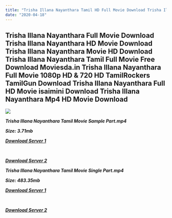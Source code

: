 ```yaml
---
title: "Trisha Illana Nayanthara Tamil HD Full Movie Download Trisha Illana Nayanthara Tamil HD Movie Download"
date: "2020-04-18"
---
```


## Trisha Illana Nayanthara Full Movie Download Trisha Illana Nayanthara HD Movie Download Trisha Illana Nayanthara Movie HD Download Trisha Illana Nayanthara Tamil Full Movie Free Download Moviesda.in Trisha Illana Nayanthara Full Movie 1080p HD & 720 HD TamilRockers TamilGun Download Trisha Illana Nayanthara Full HD Movie isaimini Download Trisha Illana Nayanthara Mp4 HD Movie Download

![](https://images.moviebuff.com/2e65c2f2-69f5-40a2-b5c8-dbf55225aa6a?w=1000)

**_Trisha Illana Nayanthara Tamil Movie Sample Part.mp4_**

**_Size: 3.71mb_**

**_[Download Server 1](http://s20.uptofiles.net//files/Tamil{300377c8a1a3ba2999b4bbe3381b1ea1a812b0b70d21946c68d529294a5c2999}202015{300377c8a1a3ba2999b4bbe3381b1ea1a812b0b70d21946c68d529294a5c2999}20Movies/Trisha{300377c8a1a3ba2999b4bbe3381b1ea1a812b0b70d21946c68d529294a5c2999}20Illana{300377c8a1a3ba2999b4bbe3381b1ea1a812b0b70d21946c68d529294a5c2999}20Nayanthara{300377c8a1a3ba2999b4bbe3381b1ea1a812b0b70d21946c68d529294a5c2999}20(2015)/Trisha{300377c8a1a3ba2999b4bbe3381b1ea1a812b0b70d21946c68d529294a5c2999}20Illana{300377c8a1a3ba2999b4bbe3381b1ea1a812b0b70d21946c68d529294a5c2999}20Nayanthara{300377c8a1a3ba2999b4bbe3381b1ea1a812b0b70d21946c68d529294a5c2999}20(640x360)/Trisha{300377c8a1a3ba2999b4bbe3381b1ea1a812b0b70d21946c68d529294a5c2999}20Illana{300377c8a1a3ba2999b4bbe3381b1ea1a812b0b70d21946c68d529294a5c2999}20Nayanthara{300377c8a1a3ba2999b4bbe3381b1ea1a812b0b70d21946c68d529294a5c2999}20HD{300377c8a1a3ba2999b4bbe3381b1ea1a812b0b70d21946c68d529294a5c2999}20Sample.mp4)_**

**_[  
](http://s20.uptofiles.net//files/Tamil{300377c8a1a3ba2999b4bbe3381b1ea1a812b0b70d21946c68d529294a5c2999}202015{300377c8a1a3ba2999b4bbe3381b1ea1a812b0b70d21946c68d529294a5c2999}20Movies/Trisha{300377c8a1a3ba2999b4bbe3381b1ea1a812b0b70d21946c68d529294a5c2999}20Illana{300377c8a1a3ba2999b4bbe3381b1ea1a812b0b70d21946c68d529294a5c2999}20Nayanthara{300377c8a1a3ba2999b4bbe3381b1ea1a812b0b70d21946c68d529294a5c2999}20(2015)/Trisha{300377c8a1a3ba2999b4bbe3381b1ea1a812b0b70d21946c68d529294a5c2999}20Illana{300377c8a1a3ba2999b4bbe3381b1ea1a812b0b70d21946c68d529294a5c2999}20Nayanthara{300377c8a1a3ba2999b4bbe3381b1ea1a812b0b70d21946c68d529294a5c2999}20(640x360)/Trisha{300377c8a1a3ba2999b4bbe3381b1ea1a812b0b70d21946c68d529294a5c2999}20Illana{300377c8a1a3ba2999b4bbe3381b1ea1a812b0b70d21946c68d529294a5c2999}20Nayanthara{300377c8a1a3ba2999b4bbe3381b1ea1a812b0b70d21946c68d529294a5c2999}20HD{300377c8a1a3ba2999b4bbe3381b1ea1a812b0b70d21946c68d529294a5c2999}20Sample.mp4)_**

**_[Download Server 2](http://s20.uptofiles.net//files/Tamil{300377c8a1a3ba2999b4bbe3381b1ea1a812b0b70d21946c68d529294a5c2999}202015{300377c8a1a3ba2999b4bbe3381b1ea1a812b0b70d21946c68d529294a5c2999}20Movies/Trisha{300377c8a1a3ba2999b4bbe3381b1ea1a812b0b70d21946c68d529294a5c2999}20Illana{300377c8a1a3ba2999b4bbe3381b1ea1a812b0b70d21946c68d529294a5c2999}20Nayanthara{300377c8a1a3ba2999b4bbe3381b1ea1a812b0b70d21946c68d529294a5c2999}20(2015)/Trisha{300377c8a1a3ba2999b4bbe3381b1ea1a812b0b70d21946c68d529294a5c2999}20Illana{300377c8a1a3ba2999b4bbe3381b1ea1a812b0b70d21946c68d529294a5c2999}20Nayanthara{300377c8a1a3ba2999b4bbe3381b1ea1a812b0b70d21946c68d529294a5c2999}20(640x360)/Trisha{300377c8a1a3ba2999b4bbe3381b1ea1a812b0b70d21946c68d529294a5c2999}20Illana{300377c8a1a3ba2999b4bbe3381b1ea1a812b0b70d21946c68d529294a5c2999}20Nayanthara{300377c8a1a3ba2999b4bbe3381b1ea1a812b0b70d21946c68d529294a5c2999}20HD{300377c8a1a3ba2999b4bbe3381b1ea1a812b0b70d21946c68d529294a5c2999}20Sample.mp4)_**

**_Trisha Illana Nayanthara Tamil Movie Single Part.mp4_**

**_Size: 483.35mb_**

**_[Download Server 1](http://s20.uptofiles.net//files/Tamil{300377c8a1a3ba2999b4bbe3381b1ea1a812b0b70d21946c68d529294a5c2999}202015{300377c8a1a3ba2999b4bbe3381b1ea1a812b0b70d21946c68d529294a5c2999}20Movies/Trisha{300377c8a1a3ba2999b4bbe3381b1ea1a812b0b70d21946c68d529294a5c2999}20Illana{300377c8a1a3ba2999b4bbe3381b1ea1a812b0b70d21946c68d529294a5c2999}20Nayanthara{300377c8a1a3ba2999b4bbe3381b1ea1a812b0b70d21946c68d529294a5c2999}20(2015)/Trisha{300377c8a1a3ba2999b4bbe3381b1ea1a812b0b70d21946c68d529294a5c2999}20Illana{300377c8a1a3ba2999b4bbe3381b1ea1a812b0b70d21946c68d529294a5c2999}20Nayanthara{300377c8a1a3ba2999b4bbe3381b1ea1a812b0b70d21946c68d529294a5c2999}20(640x360)/Trisha{300377c8a1a3ba2999b4bbe3381b1ea1a812b0b70d21946c68d529294a5c2999}20Illana{300377c8a1a3ba2999b4bbe3381b1ea1a812b0b70d21946c68d529294a5c2999}20Nayanthara{300377c8a1a3ba2999b4bbe3381b1ea1a812b0b70d21946c68d529294a5c2999}20HD.mp4)_**

**_[  
](http://s20.uptofiles.net//files/Tamil{300377c8a1a3ba2999b4bbe3381b1ea1a812b0b70d21946c68d529294a5c2999}202015{300377c8a1a3ba2999b4bbe3381b1ea1a812b0b70d21946c68d529294a5c2999}20Movies/Trisha{300377c8a1a3ba2999b4bbe3381b1ea1a812b0b70d21946c68d529294a5c2999}20Illana{300377c8a1a3ba2999b4bbe3381b1ea1a812b0b70d21946c68d529294a5c2999}20Nayanthara{300377c8a1a3ba2999b4bbe3381b1ea1a812b0b70d21946c68d529294a5c2999}20(2015)/Trisha{300377c8a1a3ba2999b4bbe3381b1ea1a812b0b70d21946c68d529294a5c2999}20Illana{300377c8a1a3ba2999b4bbe3381b1ea1a812b0b70d21946c68d529294a5c2999}20Nayanthara{300377c8a1a3ba2999b4bbe3381b1ea1a812b0b70d21946c68d529294a5c2999}20(640x360)/Trisha{300377c8a1a3ba2999b4bbe3381b1ea1a812b0b70d21946c68d529294a5c2999}20Illana{300377c8a1a3ba2999b4bbe3381b1ea1a812b0b70d21946c68d529294a5c2999}20Nayanthara{300377c8a1a3ba2999b4bbe3381b1ea1a812b0b70d21946c68d529294a5c2999}20HD.mp4)_**

**_[Download Server 2](http://s20.uptofiles.net//files/Tamil{300377c8a1a3ba2999b4bbe3381b1ea1a812b0b70d21946c68d529294a5c2999}202015{300377c8a1a3ba2999b4bbe3381b1ea1a812b0b70d21946c68d529294a5c2999}20Movies/Trisha{300377c8a1a3ba2999b4bbe3381b1ea1a812b0b70d21946c68d529294a5c2999}20Illana{300377c8a1a3ba2999b4bbe3381b1ea1a812b0b70d21946c68d529294a5c2999}20Nayanthara{300377c8a1a3ba2999b4bbe3381b1ea1a812b0b70d21946c68d529294a5c2999}20(2015)/Trisha{300377c8a1a3ba2999b4bbe3381b1ea1a812b0b70d21946c68d529294a5c2999}20Illana{300377c8a1a3ba2999b4bbe3381b1ea1a812b0b70d21946c68d529294a5c2999}20Nayanthara{300377c8a1a3ba2999b4bbe3381b1ea1a812b0b70d21946c68d529294a5c2999}20(640x360)/Trisha{300377c8a1a3ba2999b4bbe3381b1ea1a812b0b70d21946c68d529294a5c2999}20Illana{300377c8a1a3ba2999b4bbe3381b1ea1a812b0b70d21946c68d529294a5c2999}20Nayanthara{300377c8a1a3ba2999b4bbe3381b1ea1a812b0b70d21946c68d529294a5c2999}20HD.mp4)_**
